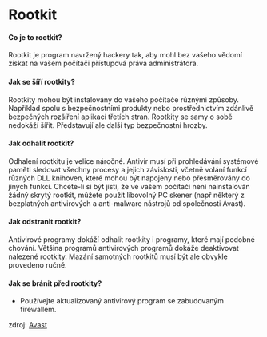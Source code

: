 # Rootkit

#### **Co je to rootkit?**

Rootkit je program navržený hackery tak, aby mohl bez vašeho vědomí získat na vašem počítači přístupová práva administrátora.

#### **Jak se šíří rootkity?**

Rootkity mohou být instalovány do vašeho počítače různými způsoby. Například spolu s bezpečnostními produkty nebo prostřednictvím zdánlivě bezpečných rozšíření aplikací třetích stran. Rootkity se samy o sobě nedokáží šířit. Představují ale další typ bezpečnostní hrozby.

#### **Jak odhalit rootkit?**

Odhalení rootkitu je velice náročné. Antivir musí při prohledávání systémové paměti sledovat všechny procesy a jejich závislosti, včetně volání funkcí různých DLL knihoven, které mohou být napojeny nebo přesměrovány do jiných funkcí. Chcete-li si být jisti, že ve vašem počítači není nainstalován žádný skrytý rootkit, můžete použít libovolný PC skener (např některý z bezplatných antivirových a anti-malware nástrojů od společnosti Avast).

#### **Jak odstranit rootkit?**

Antivirové programy dokáží odhalit rootkity i programy, které mají podobné chování. Většina programů antivirových programů dokáže deaktivovat nalezené rootkity. Mazání samotných rootkitů musí být ale obvykle provedeno ručně.

#### **Jak se bránit před rootkity?**

* Používejte aktualizovaný antivirový program se zabudovaným firewallem.

zdroj: [Avast](https://www.avast.com/cs-cz/c-rootkit)
